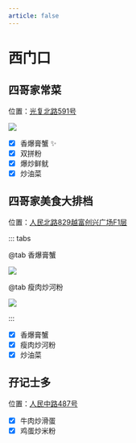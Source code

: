```yaml
---
article: false
---
```


# 西门口

## 四哥家常菜

<i class="fa-solid fa-location-dot"></i> 位置：<a href="https://ditu.amap.com/place/B0IAFOBKKV" target="_blank">光复北路591号</a>

![](https://img.sherry4869.com/blog/life/food/china/guangdong/guangzhou/yx/xmk/sgjcc/1.jpg)

- [x] 香爆膏蟹 ✨
- [x] 双拼粉
- [x] 爆炒鲜鱿
- [x] 炒油菜

## 四哥家美食大排档

<i class="fa-solid fa-location-dot"></i> 位置：<a href="https://ditu.amap.com/place/B0J26R0VL6" target="_blank">人民北路829越富创兴广场F1层</a>

::: tabs

@tab 香爆膏蟹

![](https://img.sherry4869.com/blog/life/food/china/guangdong/guangzhou/yx/xmk/sgms/1.jpg)

@tab 瘦肉炒河粉

![](https://img.sherry4869.com/blog/life/food/china/guangdong/guangzhou/yx/xmk/sgms/2.jpg)

:::

- [x] 香爆膏蟹
- [x] 瘦肉炒河粉
- [x] 炒油菜

## 孖记士多

<i class="fa-solid fa-location-dot"></i> 位置：<a href="https://ditu.amap.com/place/B0H6YA88J0" target="_blank">人民中路487号</a>

- [x] 牛肉炒滑蛋
- [x] 鸡蛋炒米粉